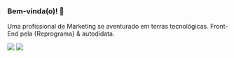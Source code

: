 ### Bem-vinda(o)! 🤘
Uma profissional de Marketing se aventurado em terras tecnológicas. Front-End pela {Reprograma} & autodidata. 



[<img src="https://img.shields.io/badge/linkedin-%230077B5.svg?&style=for-the-badge&logo=linkedin&logoColor=white" />](https://www.linkedin.com/in/andressa-gs/) [<img src = "https://img.shields.io/badge/instagram-%23E4405F.svg?&style=for-the-badge&logo=instagram&logoColor=white">](https://www.instagram.com/andressa.gs/) 
